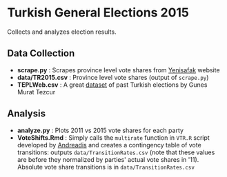 # Turkish General Elections 2015

Collects and analyzes election results.

## Data Collection
  - **scrape.py** : Scrapes province level vote shares from [Yenisafak](http://www.yenisafak.com.tr/secim-2015/secim-sonuclari) website
  - **data/TR2015.csv** : Province level vote shares (output of `scrape.py`)
  - **TEPLWeb.csv** : A great [dataset](http://www.luc.edu/faculty/gtezcur/data.html) of past Turkish elections by Gunes Murat Tezcur

## Analysis
  - **analyze.py** : Plots 2011 vs 2015 vote shares for each party
  - **VoteShifts.Rmd** : Simply calls the `multirate` function in `VTR.R` script developed by [Andreadis](http://www.polres.gr/en/vtr) and creates a contingency table of vote transitions: outputs `data/TransitionRates.csv` (note that these values are before they normalized by parties' actual vote shares in '11). Absolute vote share transitions is in `data/TransitionRates.csv`